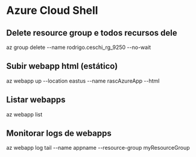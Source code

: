 # Azure Cloud Shell

## Delete resource group e todos recursos dele
az group delete --name rodrigo.ceschi_rg_9250 --no-wait

## Subir webapp html (estático)
az webapp up --location eastus --name rascAzureApp --html

## Listar webapps
az webapp list

## Monitorar logs de webapps
az webapp log tail --name appname --resource-group myResourceGroup